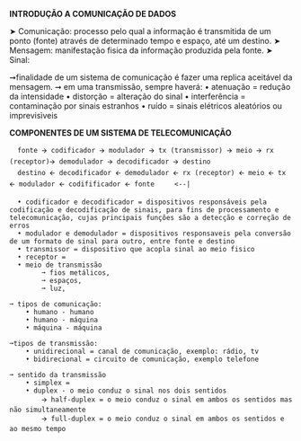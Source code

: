 **INTRODUÇÃO A COMUNICAÇÃO DE DADOS**

➤ Comunicação: processo pelo qual a informação é transmitida de um ponto (fonte) através de determinado tempo e espaço, até um destino.
➤ Mensagem: manifestação fisica da informação produzida pela fonte.
➤ Sinal:

➞finalidade de um sistema de comunicação é fazer uma replica aceitável da mensagem.
➞ em uma transmissão, sempre haverá:
    • atenuação = redução da intensidade
    • distorção = alteração do sinal
    • interferência = contaminação por sinais estranhos
    • ruído = sinais elétricos aleatórios ou imprevisìveis

**COMPONENTES DE UM SISTEMA DE TELECOMUNICAÇÃO**

      fonte 🡪 codificador 🡪 modulador 🡪 tx (transmissor) 🡪 meio 🡪 rx (receptor)🡪 demodulador 🡪 decodificador 🡪 destino 
      destino 🡨 decodificador 🡨 demodulador 🡨 rx (receptor) 🡨 meio 🡨 tx 🡨 modulador 🡨 codifificador 🡨 fonte     <--| 

      • codificador e decodificador = dispositivos responsáveis pela codificação e decodificação de sinais, para fins de processamento e telecomunicação, cujas principais funções são a detecção e correção de erros
      • modulador e demodulador = dispositivos responsaveis pela conversão de um formato de sinal para outro, entre fonte e destino
      • transmissor = dispositivo que acopla sinal ao meio fisico
      • receptor =
      • meio de transmissão
            ➞ fios metálicos,    
            ➞ espaços,
            ➞ luz,    
            
    ➞ tipos de comunicação:
        • humano - humano
        • humano - máquina
        • máquina - máquina
    
    ➞tipos de transmissão: 
        • unidirecional = canal de comunicação, exemplo: rádio, tv
        • bidirecional = circuito de comunicação, exemplo telefone
    
    ➞ sentido da transmissão
        • simplex =  
        • duplex - o meio conduz o sinal nos dois sentidos
            🡪 half-duplex = o meio conduz o sinal em ambos os sentidos mas não simultaneamente
            🡪 full-duplex = o meio conduz o sinal em ambos os sentidos e ao mesmo tempo
                                                                                            

